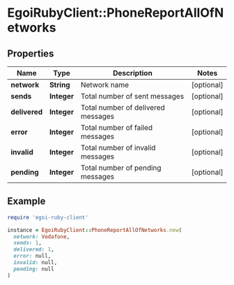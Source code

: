 # EgoiRubyClient::PhoneReportAllOfNetworks

## Properties

| Name | Type | Description | Notes |
| ---- | ---- | ----------- | ----- |
| **network** | **String** | Network name | [optional] |
| **sends** | **Integer** | Total number of sent messages | [optional] |
| **delivered** | **Integer** | Total number of delivered messages | [optional] |
| **error** | **Integer** | Total number of failed messages | [optional] |
| **invalid** | **Integer** | Total number of invalid messages | [optional] |
| **pending** | **Integer** | Total number of pending messages | [optional] |

## Example

```ruby
require 'egoi-ruby-client'

instance = EgoiRubyClient::PhoneReportAllOfNetworks.new(
  network: Vodafone,
  sends: 1,
  delivered: 1,
  error: null,
  invalid: null,
  pending: null
)
```

